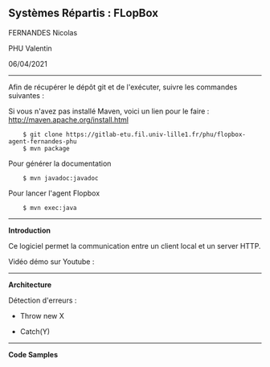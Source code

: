 Systèmes Répartis : FLopBox
----------

FERNANDES Nicolas

PHU Valentin

06/04/2021

----------

Afin de récupérer le dépôt git et de l'exécuter, suivre les commandes suivantes : 

Si vous n'avez pas installé Maven, voici un lien pour le faire : http://maven.apache.org/install.html

        
        $ git clone https://gitlab-etu.fil.univ-lille1.fr/phu/flopbox-agent-fernandes-phu
        $ mvn package

Pour générer la documentation

        $ mvn javadoc:javadoc

Pour lancer l'agent Flopbox

        $ mvn exec:java

----------

**Introduction**

Ce logiciel permet la communication entre un client local et un server HTTP.

Vidéo démo sur Youtube : 

----------
**Architecture**

Détection d'erreurs : 

- Throw new X

- Catch(Y)


----------

**Code Samples**